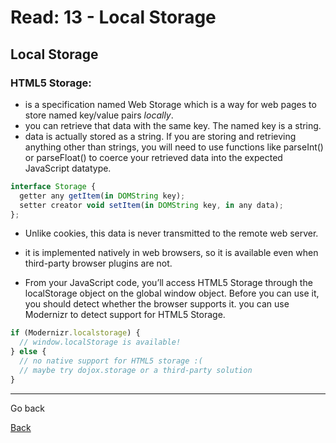# Read: 13 - Local Storage

## Local Storage

### HTML5 Storage:
 * is a specification named Web Storage which is a way for web pages to store named key/value pairs *locally*.
 * you can retrieve that data with the same key. The named key is a string.
 * data is actually stored as a string. If you are storing and retrieving anything other than strings, you will need to use functions like parseInt() or parseFloat() to coerce your retrieved data into the expected JavaScript datatype.

```javascript
interface Storage {
  getter any getItem(in DOMString key);
  setter creator void setItem(in DOMString key, in any data);
};
```

 * Unlike cookies, this data is never transmitted to the remote web server.
 * it is implemented natively in web browsers, so it is available even when third-party browser plugins are not.

* From your JavaScript code, you’ll access HTML5 Storage through the localStorage object on the global window object. Before you can use it, you should detect whether the browser supports it. you can use Modernizr to detect support for HTML5 Storage.

```javascript
if (Modernizr.localstorage) {
  // window.localStorage is available!
} else {
  // no native support for HTML5 storage :(
  // maybe try dojox.storage or a third-party solution
}
```

***

Go back

[Back](README.md)

